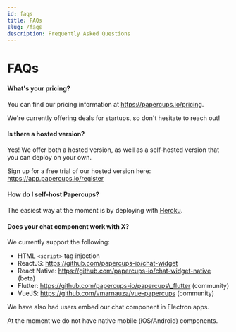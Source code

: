 ```yaml
---
id: faqs
title: FAQs
slug: /faqs
description: Frequently Asked Questions
---
```


# FAQs

#### What's your pricing?

You can find our pricing information at https://papercups.io/pricing.

We're currently offering deals for startups, so don't hesitate to reach out!

#### Is there a hosted version?

Yes! We offer both a hosted version, as well as a self-hosted version that you can deploy on your own.

Sign up for a free trial of our hosted version here: https://app.papercups.io/register

#### How do I self-host Papercups?

The easiest way at the moment is by deploying with [Heroku](../docs/introduction/heroku/).

#### Does your chat component work with X?

We currently support the following:

* HTML `<script>` tag injection
* ReactJS: https://github.com/papercups-io/chat-widget
* React Native: https://github.com/papercups-io/chat-widget-native (beta)
* Flutter: https://github.com/papercups-io/papercups\_flutter (community)
* VueJS: https://github.com/vmarnauza/vue-papercups (community)

We have also had users embed our chat component in Electron apps.

At the moment we do not have native mobile (iOS/Android) components.
